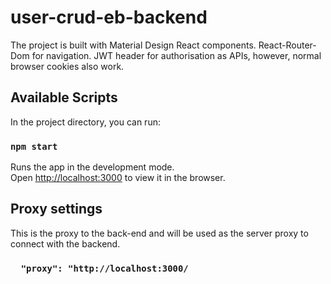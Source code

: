 # user-crud-eb-backend

The project is built with Material Design React components.
React-Router-Dom for navigation.
JWT header for authorisation as APIs, however, normal browser cookies also work.

## Available Scripts

In the project directory, you can run:

### `npm start`

Runs the app in the development mode.\
Open [http://localhost:3000](http://localhost:3000) to view it in the browser.

## Proxy settings
This is the proxy to the back-end and will be used as the server proxy to connect with the backend.

### `  "proxy": "http://localhost:3000/`

